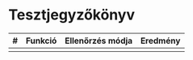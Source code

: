 # Tesztjegyzőkönyv

|  #  | Funkció | Ellenőrzés módja | Eredmény |
| --- | ------- | ---------------- | -------- |
|     |         |                  |          |
